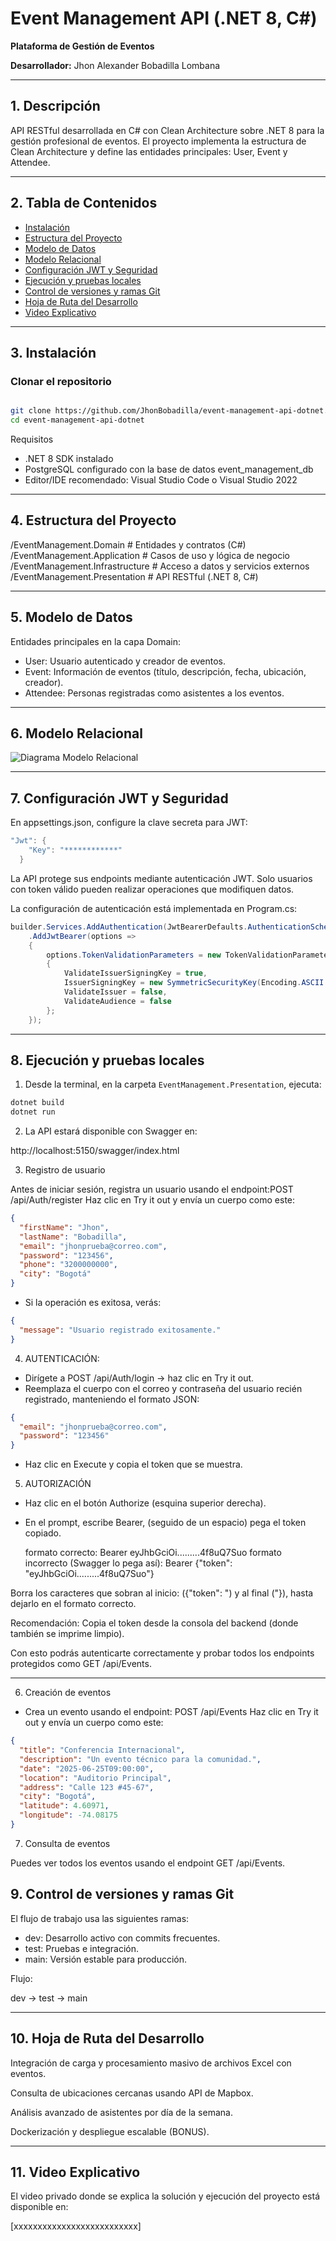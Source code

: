 # Event Management API (.NET 8, C#)

**Plataforma de Gestión de Eventos**

**Desarrollador:** Jhon Alexander Bobadilla Lombana

---

## 1. Descripción

API RESTful desarrollada en C# con Clean Architecture sobre .NET 8 para la gestión profesional de eventos.
El proyecto implementa la estructura de Clean Architecture y define las entidades principales: User, Event y Attendee.

---

## 2. Tabla de Contenidos

- [Instalación](#instalación)  
- [Estructura del Proyecto](#estructura-del-proyecto)  
- [Modelo de Datos](#modelo-de-datos)  
- [Modelo Relacional](#modelo-relacional)  
- [Configuración JWT y Seguridad](#configuración-jwt-y-seguridad)  
- [Ejecución y pruebas locales](#ejecución-y-pruebas-locales)  
- [Control de versiones y ramas Git](#control-de-versiones-y-ramas-git)  
- [Hoja de Ruta del Desarrollo](#hoja-de-ruta-del-desarrollo)  
- [Video Explicativo](#video-explicativo) 

---

## 3. Instalación

### Clonar el repositorio

```bash

git clone https://github.com/JhonBobadilla/event-management-api-dotnet.git
cd event-management-api-dotnet
```

Requisitos

- .NET 8 SDK instalado
- PostgreSQL configurado con la base de datos event_management_db
- Editor/IDE recomendado: Visual Studio Code o Visual Studio 2022 


---

## 4. Estructura del Proyecto

/EventManagement.Domain           # Entidades y contratos (C#)
/EventManagement.Application      # Casos de uso y lógica de negocio
/EventManagement.Infrastructure   # Acceso a datos y servicios externos
/EventManagement.Presentation     # API RESTful (.NET 8, C#)

---

## 5. Modelo de Datos

Entidades principales en la capa Domain:

- User: Usuario autenticado y creador de eventos.
- Event: Información de eventos (título, descripción, fecha, ubicación, creador).
- Attendee: Personas registradas como asistentes a los eventos.

---

## 6. Modelo Relacional

![Diagrama Modelo Relacional](docs/modelo-relacional.png)

---

## 7. Configuración JWT y Seguridad

En appsettings.json, configure la clave secreta para JWT:

```csharp
"Jwt": {
    "Key": "************"
  }
```

La API protege sus endpoints mediante autenticación JWT. Solo usuarios con token válido pueden realizar operaciones que modifiquen datos.

La configuración de autenticación está implementada en Program.cs:

```csharp
builder.Services.AddAuthentication(JwtBearerDefaults.AuthenticationScheme)
    .AddJwtBearer(options =>
    {
        options.TokenValidationParameters = new TokenValidationParameters
        {
            ValidateIssuerSigningKey = true,
            IssuerSigningKey = new SymmetricSecurityKey(Encoding.ASCII.GetBytes(jwtKey)),
            ValidateIssuer = false,
            ValidateAudience = false
        };
    });
```
---

## 8. Ejecución y pruebas locales

1. Desde la terminal, en la carpeta `EventManagement.Presentation`, ejecuta:

```bash
dotnet build
dotnet run
```
2. La API estará disponible con Swagger en:

http://localhost:5150/swagger/index.html

3. Registro de usuario

Antes de iniciar sesión, registra un usuario usando el endpoint:POST /api/Auth/register
Haz clic en Try it out y envía un cuerpo como este:

```JSON
{
  "firstName": "Jhon",
  "lastName": "Bobadilla",
  "email": "jhonprueba@correo.com",
  "password": "123456",
  "phone": "3200000000",
  "city": "Bogotá"
}
```
- Si la operación es exitosa, verás:

```JSON
{
  "message": "Usuario registrado exitosamente."
}
```
4. AUTENTICACIÓN:

- Dirígete a POST /api/Auth/login → haz clic en Try it out.
- Reemplaza el cuerpo con el correo y contraseña del usuario recién registrado, manteniendo el formato JSON:

```JSON
{
  "email": "jhonprueba@correo.com",
  "password": "123456"
}

```
- Haz clic en Execute y copia el token que se muestra.

5. AUTORIZACIÓN

- Haz clic en el botón Authorize (esquina superior derecha).
- En el prompt, escribe Bearer, (seguido de un espacio) pega el token copiado.

  formato correcto:   Bearer eyJhbGciOi.........4f8uQ7Suo 
  formato incorrecto (Swagger lo pega así): Bearer {"token": "eyJhbGciOi.........4f8uQ7Suo"} 

Borra los caracteres que sobran al inicio: ({"token": ") y al final ("}), hasta dejarlo en el formato correcto.

Recomendación:
Copia el token desde la consola del backend (donde también se imprime limpio).

Con esto podrás autenticarte correctamente y probar todos los endpoints protegidos como GET /api/Events.

---

6. Creación de eventos

- Crea un evento usando el endpoint: POST /api/Events
  Haz clic en Try it out y envía un cuerpo como este:

```JSON
{
  "title": "Conferencia Internacional",
  "description": "Un evento técnico para la comunidad.",
  "date": "2025-06-25T09:00:00",
  "location": "Auditorio Principal",
  "address": "Calle 123 #45-67",
  "city": "Bogotá",
  "latitude": 4.60971,
  "longitude": -74.08175
}
```
7. Consulta de eventos

Puedes ver todos los eventos usando el endpoint GET /api/Events.

## 9. Control de versiones y ramas Git

El flujo de trabajo usa las siguientes ramas:

- dev: Desarrollo activo con commits frecuentes.
- test: Pruebas e integración.
- main: Versión estable para producción.

Flujo:

dev → test → main

---

## 10. Hoja de Ruta del Desarrollo

Integración de carga y procesamiento masivo de archivos Excel con eventos.

Consulta de ubicaciones cercanas usando API de Mapbox.

Análisis avanzado de asistentes por día de la semana.

Dockerización y despliegue escalable (BONUS).

---

## 11. Video Explicativo

El video privado donde se explica la solución y ejecución del proyecto está disponible en:

[xxxxxxxxxxxxxxxxxxxxxxxxxx]




